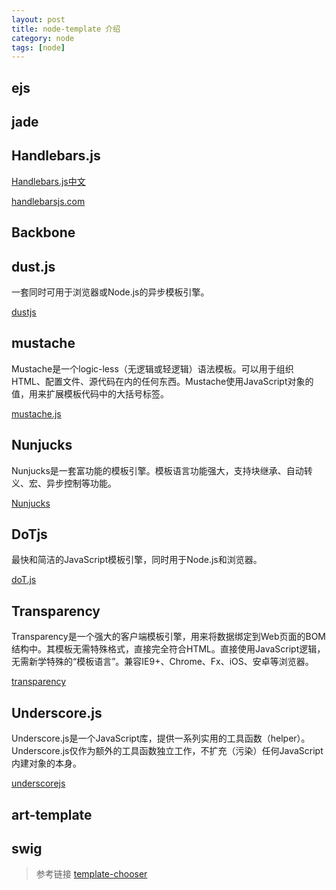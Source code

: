 ```yaml
---
layout: post
title: node-template 介绍
category: node
tags: [node]
---
```


## ejs


## jade


## Handlebars.js

[Handlebars.js中文](http://www.ghostchina.com/introducing-the-handlebars-js-templating-engine/)

[handlebarsjs.com](http://handlebarsjs.com/)


## Backbone



## dust.js

一套同时可用于浏览器或Node.js的异步模板引擎。

[dustjs](http://www.dustjs.com/)


## mustache

Mustache是一个logic-less（无逻辑或轻逻辑）语法模板。可以用于组织HTML、配置文件、源代码在内的任何东西。Mustache使用JavaScript对象的值，用来扩展模板代码中的大括号标签。

[mustache.js](https://github.com/janl/mustache.js)


## Nunjucks

Nunjucks是一套富功能的模板引擎。模板语言功能强大，支持块继承、自动转义、宏、异步控制等功能。

[Nunjucks](http://mozilla.github.io/nunjucks/)


##  DoTjs

最快和简洁的JavaScript模板引擎，同时用于Node.js和浏览器。

[doT.js](http://olado.github.io/doT/)


## Transparency

Transparency是一个强大的客户端模板引擎，用来将数据绑定到Web页面的BOM结构中。其模板无需特殊格式，直接完全符合HTML。直接使用JavaScript逻辑，无需新学特殊的“模板语言”。兼容IE9+、Chrome、Fx、iOS、安卓等浏览器。

[transparency](https://github.com/leonidas/transparency)


## Underscore.js

Underscore.js是一个JavaScript库，提供一系列实用的工具函数（helper）。Underscore.js仅作为额外的工具函数独立工作，不扩充（污染）任何JavaScript内建对象的本身。

[underscorejs](http://underscorejs.org/)


## art-template


## swig



> 参考链接  [template-chooser](http://garann.github.io/template-chooser/)